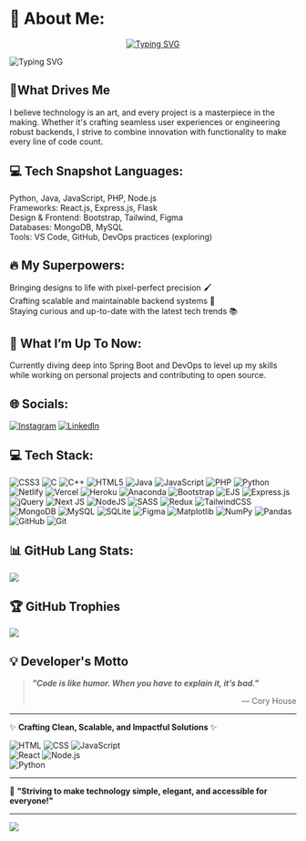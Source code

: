 # 🚀 About Me:

<div align="center">
  
[![Typing SVG](https://readme-typing-svg.demolab.com?font=Fira+Code&size=32&duration=3000&pause=1000&color=F70000&center=true&vCenter=true&width=600&lines=Hello!+I'm+Rohan+V;Welcome+to+My+Profile)](https://git.io/typing-svg)

</div>

<div>
  <img src="https://readme-typing-svg.demolab.com?font=Fira+Code&pause=1000&center=true&vCenter=true&width=800&lines=A+curious+coder%2C+creative+thinker%2C+and+passionate+Full+Stack+Developer;My+journey+into+tech+is+fueled+by+my+love+for+solving+real-world+problems" alt="Typing SVG" />
</div>

## 🌟What Drives Me
I believe technology is an art, and every project is a masterpiece in the making. Whether it's crafting seamless user experiences or engineering robust backends, I strive to combine innovation with functionality to make every line of code count.<br>
## 💻 Tech Snapshot Languages:  
Python, Java, JavaScript, PHP, Node.js<br>Frameworks: React.js, Express.js, Flask<br>Design & Frontend: Bootstrap, Tailwind, Figma<br>Databases: MongoDB, MySQL<br>Tools: VS Code, GitHub, DevOps practices (exploring)<br>
## 🔥 My Superpowers: 
Bringing designs to life with pixel-perfect precision 🖌️<br>Crafting scalable and maintainable backend systems 🔧<br>Staying curious and up-to-date with the latest tech trends 📚<br>
## 🌱 What I’m Up To Now:
Currently diving deep into Spring Boot and DevOps to level up my skills while working on personal projects and contributing to open source.


## 🌐 Socials:
[![Instagram](https://img.shields.io/badge/Instagram-%23E4405F.svg?logo=Instagram&logoColor=white)](https://instagram.com/r_00han) [![LinkedIn](https://img.shields.io/badge/LinkedIn-%230077B5.svg?logo=linkedin&logoColor=white)](https://linkedin.com/in/rohan-v-896883245) 

## 💻 Tech Stack:
![CSS3](https://img.shields.io/badge/css3-%231572B6.svg?style=plastic&logo=css3&logoColor=white) ![C](https://img.shields.io/badge/c-%2300599C.svg?style=plastic&logo=c&logoColor=white) ![C++](https://img.shields.io/badge/c++-%2300599C.svg?style=plastic&logo=c%2B%2B&logoColor=white) ![HTML5](https://img.shields.io/badge/html5-%23E34F26.svg?style=plastic&logo=html5&logoColor=white) ![Java](https://img.shields.io/badge/java-%23ED8B00.svg?style=plastic&logo=openjdk&logoColor=white) ![JavaScript](https://img.shields.io/badge/javascript-%23323330.svg?style=plastic&logo=javascript&logoColor=%23F7DF1E) ![PHP](https://img.shields.io/badge/php-%23777BB4.svg?style=plastic&logo=php&logoColor=white) ![Python](https://img.shields.io/badge/python-3670A0?style=plastic&logo=python&logoColor=ffdd54) ![Netlify](https://img.shields.io/badge/netlify-%23000000.svg?style=plastic&logo=netlify&logoColor=#00C7B7) ![Vercel](https://img.shields.io/badge/vercel-%23000000.svg?style=plastic&logo=vercel&logoColor=white) ![Heroku](https://img.shields.io/badge/heroku-%23430098.svg?style=plastic&logo=heroku&logoColor=white) ![Anaconda](https://img.shields.io/badge/Anaconda-%2344A833.svg?style=plastic&logo=anaconda&logoColor=white) ![Bootstrap](https://img.shields.io/badge/bootstrap-%238511FA.svg?style=plastic&logo=bootstrap&logoColor=white) ![EJS](https://img.shields.io/badge/ejs-%23B4CA65.svg?style=plastic&logo=ejs&logoColor=black) ![Express.js](https://img.shields.io/badge/express.js-%23404d59.svg?style=plastic&logo=express&logoColor=%2361DAFB) ![jQuery](https://img.shields.io/badge/jquery-%230769AD.svg?style=plastic&logo=jquery&logoColor=white) ![Next JS](https://img.shields.io/badge/Next-black?style=plastic&logo=next.js&logoColor=white) ![NodeJS](https://img.shields.io/badge/node.js-6DA55F?style=plastic&logo=node.js&logoColor=white) ![SASS](https://img.shields.io/badge/SASS-hotpink.svg?style=plastic&logo=SASS&logoColor=white) ![Redux](https://img.shields.io/badge/redux-%23593d88.svg?style=plastic&logo=redux&logoColor=white) ![TailwindCSS](https://img.shields.io/badge/tailwindcss-%2338B2AC.svg?style=plastic&logo=tailwind-css&logoColor=white) ![MongoDB](https://img.shields.io/badge/MongoDB-%234ea94b.svg?style=plastic&logo=mongodb&logoColor=white) ![MySQL](https://img.shields.io/badge/mysql-4479A1.svg?style=plastic&logo=mysql&logoColor=white) ![SQLite](https://img.shields.io/badge/sqlite-%2307405e.svg?style=plastic&logo=sqlite&logoColor=white) ![Figma](https://img.shields.io/badge/figma-%23F24E1E.svg?style=plastic&logo=figma&logoColor=white) ![Matplotlib](https://img.shields.io/badge/Matplotlib-%23ffffff.svg?style=plastic&logo=Matplotlib&logoColor=black) ![NumPy](https://img.shields.io/badge/numpy-%23013243.svg?style=plastic&logo=numpy&logoColor=white) ![Pandas](https://img.shields.io/badge/pandas-%23150458.svg?style=plastic&logo=pandas&logoColor=white) ![GitHub](https://img.shields.io/badge/github-%23121011.svg?style=plastic&logo=github&logoColor=white) ![Git](https://img.shields.io/badge/git-%23F05033.svg?style=plastic&logo=git&logoColor=white)

## 📊 GitHub Lang Stats:

![](https://github-readme-stats.vercel.app/api/top-langs/?username=RohanVH&theme=holi&hide_border=true&include_all_commits=true&count_private=true&layout=compact)

## 🏆 GitHub Trophies
![](https://github-profile-trophy.vercel.app/?username=RohanVH&theme=shadow_green&no-frame=false&no-bg=false&margin-w=4)

## 💡 Developer's Motto  

> **_"Code is like humor. When you have to explain it, it’s bad."_**  
> <div align="right"> — Cory House  </div> 

---

✨ **Crafting Clean, Scalable, and Impactful Solutions** ✨  

![HTML](https://img.shields.io/badge/-HTML-orange?style=flat-square&logo=html5&logoColor=white) 
![CSS](https://img.shields.io/badge/-CSS-blue?style=flat-square&logo=css3&logoColor=white) 
![JavaScript](https://img.shields.io/badge/-JavaScript-yellow?style=flat-square&logo=javascript&logoColor=black)  
![React](https://img.shields.io/badge/-React-61DAFB?style=flat-square&logo=react&logoColor=black) 
![Node.js](https://img.shields.io/badge/-Node.js-green?style=flat-square&logo=node.js&logoColor=white)  
![Python](https://img.shields.io/badge/-Python-blue?style=flat-square&logo=python&logoColor=white)

---

🎯 **"Striving to make technology simple, elegant, and accessible for everyone!"**



---
[![](https://visitcount.itsvg.in/api?id=RohanVH&icon=5&color=3)](https://visitcount.itsvg.in)

<!-- Proudly created with GPRM ( https://gprm.itsvg.in ) -->